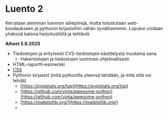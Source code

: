 # Luento 2

Kerrataan aiemman luennon aihepiirejä, mutta tutustutaan web-koodaukseen ja pythonin kirjastoihin vähän syvällisemmin. Lopuksi voidaan yhdessä katsoa harjoitustöitä ja tehtäviä.

**Aiheet 5.6.2025**

- Tiedostojen ja erityisesti CVS-tiedostojen käsittelystä muutama sana
  - Hakemistojen ja tiedostojen luominen ohjelmallisesti
- HTML-raportti-esimerkki
- [CSS](css.md)
- Pythonin kirjastot (mitä pythonilla yleensä tehdään, ja mitä sillä voi tehdä)
  - [https://pypistats.org/top](https://pypistats.org/top)
  - [https://github.com/vinta/awesome-python](https://github.com/vinta/awesome-python)
  - [https://matplotlib.org/](https://matplotlib.org/)
  - 

